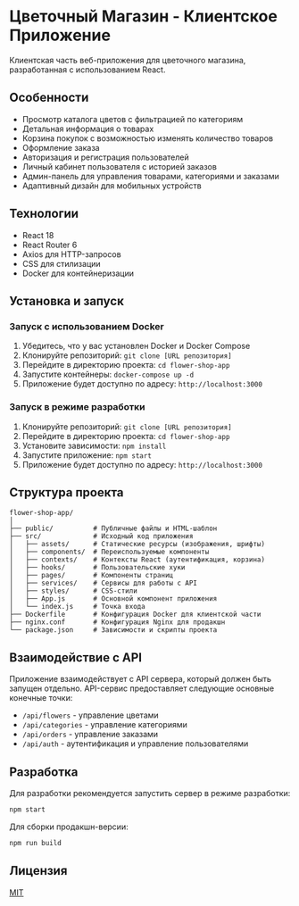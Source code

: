 # Цветочный Магазин - Клиентское Приложение

Клиентская часть веб-приложения для цветочного магазина, разработанная с использованием React.

## Особенности

- Просмотр каталога цветов с фильтрацией по категориям
- Детальная информация о товарах
- Корзина покупок с возможностью изменять количество товаров
- Оформление заказа
- Авторизация и регистрация пользователей
- Личный кабинет пользователя с историей заказов
- Админ-панель для управления товарами, категориями и заказами
- Адаптивный дизайн для мобильных устройств

## Технологии

- React 18
- React Router 6
- Axios для HTTP-запросов
- CSS для стилизации
- Docker для контейнеризации

## Установка и запуск

### Запуск с использованием Docker

1. Убедитесь, что у вас установлен Docker и Docker Compose
2. Клонируйте репозиторий: `git clone [URL репозитория]`
3. Перейдите в директорию проекта: `cd flower-shop-app`
4. Запустите контейнеры: `docker-compose up -d`
5. Приложение будет доступно по адресу: `http://localhost:3000`

### Запуск в режиме разработки

1. Клонируйте репозиторий: `git clone [URL репозитория]`
2. Перейдите в директорию проекта: `cd flower-shop-app`
3. Установите зависимости: `npm install`
4. Запустите приложение: `npm start`
5. Приложение будет доступно по адресу: `http://localhost:3000`

## Структура проекта

```
flower-shop-app/
│
├── public/          # Публичные файлы и HTML-шаблон
├── src/             # Исходный код приложения
│   ├── assets/      # Статические ресурсы (изображения, шрифты)
│   ├── components/  # Переиспользуемые компоненты
│   ├── contexts/    # Контексты React (аутентификация, корзина)
│   ├── hooks/       # Пользовательские хуки
│   ├── pages/       # Компоненты страниц
│   ├── services/    # Сервисы для работы с API
│   ├── styles/      # CSS-стили
│   ├── App.js       # Основной компонент приложения
│   └── index.js     # Точка входа
├── Dockerfile       # Конфигурация Docker для клиентской части
├── nginx.conf       # Конфигурация Nginx для продакшн
└── package.json     # Зависимости и скрипты проекта
```

<!-- Что можно сделать дальше:
Реализовать интеграцию с платежными системами
Добавить функцию отслеживания статуса заказа
Реализовать страницу истории заказов для пользователей
Создать компонент для оценки и отзывов о товарах
Стоит ли продолжить разработку этих или других компонентов? -->

## Взаимодействие с API

Приложение взаимодействует с API сервера, который должен быть запущен отдельно. API-сервис предоставляет следующие основные конечные точки:

- `/api/flowers` - управление цветами
- `/api/categories` - управление категориями
- `/api/orders` - управление заказами
- `/api/auth` - аутентификация и управление пользователями

## Разработка

Для разработки рекомендуется запустить сервер в режиме разработки:

```bash
npm start
```

Для сборки продакшн-версии:

```bash
npm run build
```

## Лицензия

[MIT](LICENSE)